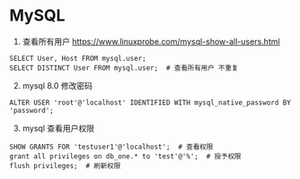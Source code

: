 # MySQL
1. 查看所有用户
   https://www.linuxprobe.com/mysql-show-all-users.html
```Mysql
SELECT User, Host FROM mysql.user;
SELECT DISTINCT User FROM mysql.user;  # 查看所有用户 不重复
```
2. mysql 8.0 修改密码
```mysql
ALTER USER 'root'@'localhost' IDENTIFIED WITH mysql_native_password BY 'password';
```
3. mysql 查看用户权限
```mysql
SHOW GRANTS FOR 'testuser1'@'localhost';  # 查看权限
grant all privileges on db_one.* to 'test'@'%';  # 授予权限
flush privileges;  # 刷新权限
```
